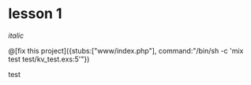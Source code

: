 # lesson 1

*italic*


@[fix this project]({stubs:["www/index.php"], command:"/bin/sh -c 'mix test test/kv_test.exs:5'"})

test

